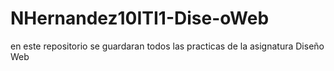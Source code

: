 # NHernandez10ITI1-Dise-oWeb
en este repositorio se guardaran todos las practicas de la asignatura Diseño Web
